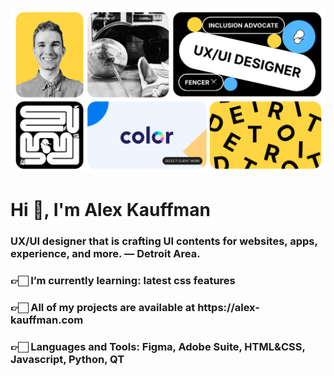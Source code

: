 ![logo](https://github.com/Xander13/Xander13/blob/main/Kauffman_OpenGraph%20(1).png)

<h1 align="left">Hi 👋, I'm Alex Kauffman</h1>
<h3 align="left">UX/UI designer that is crafting UI contents for websites, apps, experience, and more. — Detroit Area.</h3>
<h3 align="left">👉🏻 I’m currently learning: latest css features</h3>
<h3 align="left">👉🏻 All of my projects are available at https://alex-kauffman.com</h3>
<h3 align="left">👉🏻 Languages and Tools: Figma, Adobe Suite, HTML&CSS, Javascript, Python, QT</h3>

